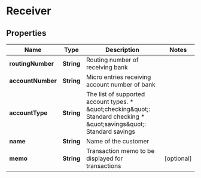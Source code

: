 

# Receiver


## Properties

| Name | Type | Description | Notes |
|------------ | ------------- | ------------- | -------------|
|**routingNumber** | **String** | Routing number of receiving bank |  |
|**accountNumber** | **String** | Micro entries receiving account number of bank |  |
|**accountType** | **String** | The list of supported account types. * \&quot;checking\&quot;: Standard checking * \&quot;savings\&quot;: Standard savings |  |
|**name** | **String** | Name of the customer |  |
|**memo** | **String** | Transaction memo to be displayed for transactions |  [optional] |



